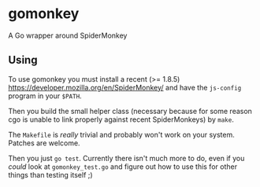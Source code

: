 # gomonkey

A Go wrapper around SpiderMonkey

## Using

To use gomonkey you must install a recent (>= 1.8.5) https://developer.mozilla.org/en/SpiderMonkey/ and have the `js-config` program in your `$PATH`.

Then you build the small helper class (necessary because for some reason cgo is unable to link properly against recent SpiderMonkeys) by `make`.

The `Makefile` is *really* trivial and probably won't work on your system. Patches are welcome.

Then you just `go test`. Currently there isn't much more to do, even if you *could* look at `gomonkey_test.go` and figure out how to use this for other things than testing itself ;)
